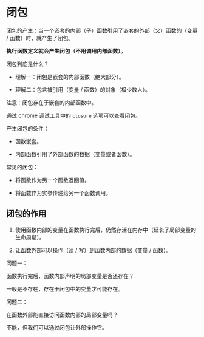 # 闭包

闭包的产生：当一个嵌套的内部（子）函数引用了嵌套的外部（父）函数的（变量 / 函数）时，就产生了闭包。

**执行函数定义就会产生闭包（不用调用内部函数）。**

闭包到底是什么？

- 理解一：闭包是嵌套的内部函数（绝大部分）。

- 理解二：包含被引用（变量 / 函数）的对象（极少数人）。

注意：闭包存在于嵌套的内部函数中。

通过 chrome 调试工具中的 `closure` 选项可以查看闭包。

产生闭包的条件：

- 函数嵌套。

- 内部函数引用了外部函数的数据（变量或者函数）。

常见的闭包：

- 将函数作为另一个函数返回值。

- 将函数作为实参传递给另一个函数调用。

## 闭包的作用

1. 使用函数内部的变量在函数执行完后，仍然存活在内存中（延长了局部变量的生命周期）。

2. 让函数外部可以操作（读 / 写）到函数内部的数据（变量 / 函数）。

问题一：

函数执行完后，函数内部声明的局部变量是否还存在？

一般是不存在，存在于闭包中的变量才可能存在。

问题二：

在函数外部能直接访问函数内部的局部变量吗？

不能，但我们可以通过闭包让外部操作它。
